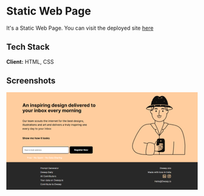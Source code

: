 
# Static Web Page

It's a Static Web Page. You can visit the deployed site [here](https://sauravsatpute.github.io/MicroProject---Static-WebPage/)


## Tech Stack

**Client:** HTML, CSS




## Screenshots

![App Screenshot](static.png)

